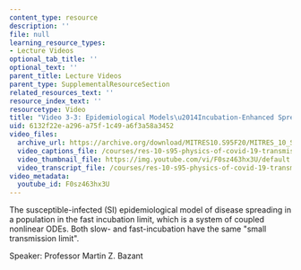 ```yaml
---
content_type: resource
description: ''
file: null
learning_resource_types:
- Lecture Videos
optional_tab_title: ''
optional_text: ''
parent_title: Lecture Videos
parent_type: SupplementalResourceSection
related_resources_text: ''
resource_index_text: ''
resourcetype: Video
title: "Video 3-3: Epidemiological Models\u2014Incubation-Enhanced Spreading"
uid: 6132f22e-a296-a75f-1c49-a6f3a58a3452
video_files:
  archive_url: https://archive.org/download/MITRES10.S95F20/MITRES_10_S95F20_0303_300k.mp4
  video_captions_file: /courses/res-10-s95-physics-of-covid-19-transmission-fall-2020/addbdab80f1e5e03aec2851ec682834a_F0sz463hx3U.vtt
  video_thumbnail_file: https://img.youtube.com/vi/F0sz463hx3U/default.jpg
  video_transcript_file: /courses/res-10-s95-physics-of-covid-19-transmission-fall-2020/3be827275ce0f2b6b0bc8949854ed510_F0sz463hx3U.pdf
video_metadata:
  youtube_id: F0sz463hx3U
---
```


The susceptible-infected (SI) epidemiological model of disease spreading in a population in the fast incubation limit, which is a system of coupled nonlinear ODEs. Both slow- and fast-incubation have the same "small transmission limit".

Speaker: Professor Martin Z. Bazant